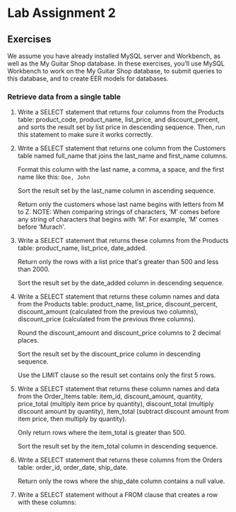 # Lab Assignment 2

## Exercises

We assume you have already installed MySQL server and Workbench, as well as the My Guitar Shop database. In these exercises, you’ll use MySQL Workbench to work on the My Guitar Shop database, to submit queries to this database, and to create EER models for databases.

### Retrieve data from a single table

1. Write a SELECT statement that returns four columns from the Products table: product_code, product_name, list_price, and discount_percent, and sorts the result set by list price in descending sequence. Then, run this statement to make sure it works correctly.

2. Write a SELECT statement that returns one column from the Customers table named full_name that joins the last_name and first_name columns. 

   Format this column with the last name, a comma, a space, and the first name like this: `Doe, John`
   
   Sort the result set by the last_name column in ascending sequence.
   
   Return only the customers whose last name begins with letters from M to Z. NOTE: When comparing strings of characters, ‘M’ comes before any string of characters that begins with ‘M’. For example, ‘M’ comes before ‘Murach'.
   
3. Write a SELECT statement that returns these columns from the Products table: product_name, list_price, date_added.
      
   Return only the rows with a list price that's greater than 500 and less than 2000.
   
   Sort the result set by the date_added column in descending sequence.
   
4. Write a SELECT statement that returns these column names and data from the Products table: product_name, list_price, discount_percent, discount_amount (calculated from the previous two columns), discount_price (calculated from the previous three columns).
   
   Round the discount_amount and discount_price columns to 2 decimal places.
   
   Sort the result set by the discount_price column in descending sequence.
   
   Use the LIMIT clause so the result set contains only the first 5 rows.
   
5. Write a SELECT statement that returns these column names and data from the Order_Items table: item_id, discount_amount, quantity, price_total (multiply item price by quantity), discount_total (multiply discount amount by quantity), item_total (subtract discount amount from item price, then multiply by quantity).
 
   Only return rows where the item_total is greater than 500.
   
   Sort the result set by the item_total column in descending sequence.
   
6. Write a SELECT statement that returns these columns from the Orders table: order_id, order_date, ship_date.

   Return only the rows where the ship_date column contains a null value.
   
7. Write a SELECT statement without a FROM clause that creates a row with these columns:
